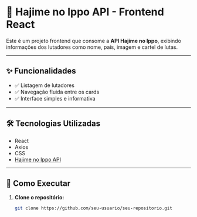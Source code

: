 # 🥊 Hajime no Ippo API - Frontend React

Este é um projeto frontend que consome a **API Hajime no Ippo**, exibindo informações dos lutadores como nome, país, imagem e cartel de lutas.

---

## ✨ Funcionalidades

- ✅ Listagem de lutadores
- ✅ Navegação fluida entre os cards
- ✅ Interface simples e informativa

---

## 🛠 Tecnologias Utilizadas

- React
- Axios
- CSS
- [Hajime no Ippo API](https://hajime-no-ippo-api.onrender.com/ts/api/v1/boxers)

---

## 🚀 Como Executar

1. **Clone o repositório:**
   ```bash
   git clone https://github.com/seu-usuario/seu-repositorio.git
